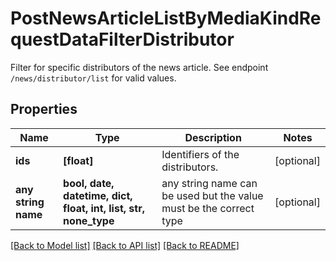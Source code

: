 # PostNewsArticleListByMediaKindRequestDataFilterDistributor

Filter for specific distributors of the news article. See endpoint `/news/distributor/list` for valid values.

## Properties
Name | Type | Description | Notes
------------ | ------------- | ------------- | -------------
**ids** | **[float]** | Identifiers of the distributors. | [optional] 
**any string name** | **bool, date, datetime, dict, float, int, list, str, none_type** | any string name can be used but the value must be the correct type | [optional]

[[Back to Model list]](../README.md#documentation-for-models) [[Back to API list]](../README.md#documentation-for-api-endpoints) [[Back to README]](../README.md)


